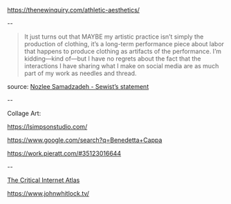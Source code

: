 ---
---

https://thenewinquiry.com/athletic-aesthetics/

--

>It just turns out that MAYBE my artistic practice isn’t simply the production of clothing, it’s a long-term performance piece about labor that happens to produce clothing as artifacts of the performance. I’m kidding—kind of—but I have no regrets about the fact that the interactions I have sharing what I make on social media are as much part of my work as needles and thread.

source: [Nozlee Samadzadeh - Sewist’s statement](https://nozleesamadzadeh.com/statement)

--

Collage Art:

<https://lsimpsonstudio.com/>

<https://www.google.com/search?q=Benedetta+Cappa>

<https://work.pieratt.com/#35123016644>

--

[The Critical Internet Atlas](http://internet-atlas.net/)

<https://www.johnwhitlock.tv/>